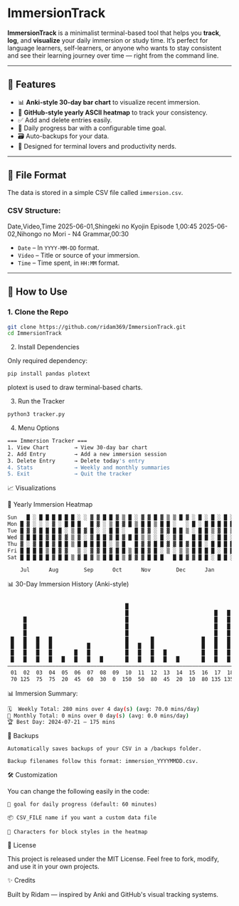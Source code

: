 # ImmersionTrack

**ImmersionTrack** is a minimalist terminal-based tool that helps you **track**, **log**, and **visualize** your daily immersion or study time. It’s perfect for language learners, self-learners, or anyone who wants to stay consistent and see their learning journey over time — right from the command line.

---

## 📌 Features

- 📊 **Anki-style 30-day bar chart** to visualize recent immersion.
- 📅 **GitHub-style yearly ASCII heatmap** to track your consistency.
- ✅ Add and delete entries easily.
- 🔁 Daily progress bar with a configurable time goal.
- 🗃️ Auto-backups for your data.
- 🧠 Designed for terminal lovers and productivity nerds.

---

## 📂 File Format

The data is stored in a simple CSV file called `immersion.csv`.

### CSV Structure:

Date,Video,Time
2025-06-01,Shingeki no Kyojin Episode 1,00:45
2025-06-02,Nihongo no Mori - N4 Grammar,00:30

- `Date` – In `YYYY-MM-DD` format.
- `Video` – Title or source of your immersion.
- `Time` – Time spent, in `HH:MM` format.

---

## 🚀 How to Use

### 1. Clone the Repo

```bash
git clone https://github.com/ridam369/ImmersionTrack.git
cd ImmersionTrack
```
2. Install Dependencies

Only required dependency:
```bash
pip install pandas plotext
```
plotext is used to draw terminal-based charts.

3. Run the Tracker
```bash
python3 tracker.py
```
4. Menu Options
```bash
=== Immersion Tracker ===
1. View Chart        → View 30-day bar chart
2. Add Entry         → Add a new immersion session
3. Delete Entry      → Delete today's entry
4. Stats             → Weekly and monthly summaries
5. Exit              → Quit the tracker
```
📈 Visualizations

📅 Yearly Immersion Heatmap
```bash
Sun   █ ░ █ █ █ █ █ █ ░ ░ ▓ ▓ █ █ ▓ ▒ █ ░ ▓ ▓ █ ▓ ▒ ▒ █ ▓ ░ █ ░ █ ░ █ ░ ░ ░ █ ░ ▓ ▒ █ ▒ █ █ ▓ ▓ █ ▓ █ ▓ ░ ▓
Mon █ ▓ ░ ░ ░ ▓ ░ █ █ █   █ ▓ ░ ▒ █ ▓ █ ▒ █ █ ▒ █ █ ░   ░ █ ░ █ █ █ █ █ ▒ █ █ ▓ ░ ▓ █ ░   ▒ ░ ▓ ▒ ▒ █   █ ▓
Tue █ ▓ ▓ █ █ █ █ ░ ▒ █ ▓ █ ░ ░ █ █ ░   █ ▓ ▓ ░ ▓ ▓ █ █ ▒ ░ █ █ ▒ ▓ █ ▒ ▒ █ ▓ ▓ █ ▓   ░ ▓ ▒ █   ▓ █ █ █ █ █
Wed ▓ █ █ █ ▓ █ ▓ ▓ ▒ ▓ ░ ▓ █ █ ▓ █ ▓ █ █ ▒ ▒ ░ █ ░ ▓ █   █ █ █ ░ █ █ ░ █ █ ▒ █ ░ ▒ ░ █ ░ █ ▓ █ █ ░ █ ▓ █ █
Thu ▓ ░ ▓ █ █ ▓ █ █ ▒ █ █ █ █ █ ░ ▒ █   █ ▓ ▓ █ █ ▓ ▓ █ ▓ █ █ ░ █ █ █ █ █ ▓ ░ █ ▓ ▓ ▓ █ ▒     █ ░ ▓ ▒ █ ░ ▒
Fri █ █ █ █ ▒ █ ▓ ▓   ▒ ░ ▓ ▓ █ ▓ █ █ ▒ █ █ ▓ █ ░ ▒ ░ ▒ ▒ █ █ █ █ ░ █ █ █ █ ▓ █ █ ░ ▒ ▓ █ █ █ █ ░ █ ▓ ▓ ▓ ▓
Sat █ █ █ █ █ ▓ █ █ ▒ ▓ █ ▓ ▒ █ █ █ ▒ ▓ ▓ ▓ █ █ █   █ █ ▓ ▓ █ █ ░ █ █ ░ ▓ ▒ ▓ ▓ ▒ █ ▓ ▓   █ █ █ ░ ▒ █ ▒ █ ░

    Jul      Aug        Sep      Oct      Nov        Dec      Jan      Feb      Mar        Apr      May        Jun
```
📊 30-Day Immersion History (Anki-style)
```bash
                                                                                                                     █  
                                     █                                                                               █  
                                     █                           █   █                                               █  
     █                               █                           █   █                                               █  
     █                               █                           █   █           █           █   █                   █  
     █                               █                           █   █           █           █   █                   █  
 █   █   █   █                       █       █               █   █   █           █           █   █                   █  
 █   █   █   █           █           █   █   █               █   █   █       █   █   █   █   █   █               █   █  
 █   █   █   █       █   █           █   █   █   █           █   █   █       █   █   █   █   █   █       █       █   █  
 █   █   █   █   █   █   █   █       █   █   █   █   █       █   █   █       █   █   █   █   █   █   █   █       █   █  
――――――――――――――――――――――――――――――――――――――――――――――――――――――――――――――――――――――――――――――――――――――――――――――――――――――――――――――――――――――――
 01  02  03  04  05  06  07  08  09  10  11  12  13  14  15  16  17  18  19  20  21  22  23  24  25  26  27  28  29  30 
 70 125  75  75  20  45  60  30  0  150  50  80  45  20  10  80 135 135  5   50 105  55  50 110 110  20  45  10  60 165
```

📊 Immersion Summary:
```bash
🗓️  Weekly Total: 280 mins over 4 day(s) (avg: 70.0 mins/day)
📅 Monthly Total: 0 mins over 0 day(s) (avg: 0.0 mins/day)
🏆 Best Day: 2024-07-21 — 175 mins
```

💾 Backups

    Automatically saves backups of your CSV in a /backups folder.

    Backup filenames follow this format: immersion_YYYYMMDD.csv.

🛠 Customization

You can change the following easily in the code:

    🔁 goal for daily progress (default: 60 minutes)

    📦 CSV_FILE name if you want a custom data file

    🎨 Characters for block styles in the heatmap

📘 License

This project is released under the MIT License.
Feel free to fork, modify, and use it in your own projects.

✨ Credits

Built by Ridam — inspired by Anki and GitHub's visual tracking systems.

